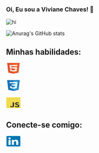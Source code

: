 ### Oi, Eu sou a Viviane Chaves! 👋

<img src="https://auscracker.com/wp-content/uploads/2019/10/cartoon-cute-girl-2.gif" alt="hi" width="250" height="250" jsaction="load:XAeZkd;" style="max-width:900%;"></img>

![Anurag's GitHub stats](https://github-readme-stats.vercel.app/api?username=viviane16&show_icons=true&theme=radical)

## Minhas habilidades:
<img src="https://raw.githubusercontent.com/devicons/devicon/master/icons/html5/html5-original.svg" alt="html" width="40"  height="30" style="max-width:100%;"></img>

<img src="https://raw.githubusercontent.com/devicons/devicon/master/icons/css3/css3-original.svg" alt="css" width="40" height="30" style="max-width:100%;"></img>

<img src="https://raw.githubusercontent.com/devicons/devicon/master/icons/javascript/javascript-original.svg" alt="js" width="40" height="30" style="max-width:100%;"></img>




## Conecte-se comigo:
<a href="https://www.linkedin.com/in/vivianechavesdossantos/" target="_blanck">
  <img align="center" alt="viviane-linkedin" height="30" width="40" src="https://raw.githubusercontent.com/devicons/devicon/master/icons/linkedin/linkedin-original.svg" style="max-width:100%;">
</a>


<!--
<img height="180em" src="https://camo.githubusercontent.com/694fa11142b08098e129cf60585478d356e32d69880297cf06696027110fc6ac/68747470733a2f2f6769746875622d726561646d652d73746174732d65696768742d74686574612e76657263656c2e6170702f6170692f746f702d6c616e67732f3f757365726e616d653d5261666142616c6c6572696e69266c61796f75743d636f6d70616374266c616e67735f636f756e743d38267468656d653d64726163756c61" data-canonical-src="https://github-readme-stats-eight-theta.vercel.app/api/top-langs/?username=viviane16&amp;layout=compact&amp;langs_count=8&amp;theme=dracula" style="max-width:100%;"> -->

  
<!--
**Viviane16/Viviane16** is a ✨ _special_ ✨ repository because its `README.md` (this file) appears on your GitHub profile.

Here are some ideas to get you started:

- 🔭 I’m currently working on ...
- 🌱 I’m currently learning ...
- 👯 I’m looking to collaborate on ...
- 🤔 I’m looking for help with ...
- 💬 Ask me about ...
- 📫 How to reach me: ...
- 😄 Pronouns: ...
- ⚡ Fun fact: ...
-->

